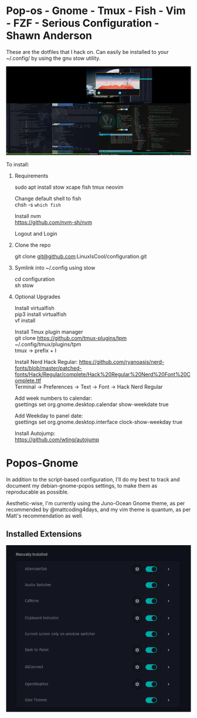 # Pop-os - Gnome - Tmux - Fish - Vim - FZF - Serious Configuration - Shawn Anderson
These are the dotfiles that I hack on. Can easily be installed to your ~/.config/ by using the gnu stow utility.

<div align="center">
  <img src="https://raw.githubusercontent.com/LinuxIsCool/configuration/master/popos-gnome/Screenshot%20from%202020-09-29%2001-56-33.png"/>
</div>

To install:  
1. Requirements
	
	sudo apt install stow xcape fish tmux neovim
	
	Change default shell to fish  
	chsh -s `which fish`
	
	Install nvm  
	https://github.com/nvm-sh/nvm
		
	Logout and Login 
	
2. Clone the repo  

	git clone git@github.com:LinuxIsCool/configuration.git  
	
3. Symlink into ~/.config using stow  

	cd configuration  
	sh stow  
	
4. Optional Upgrades

	Install virtualfish  
	pip3 install virtualfish  
	vf install  
	
	Install Tmux plugin manager  
	git clone https://github.com/tmux-plugins/tpm ~/.config/tmux/plugins/tpm  
	tmux -> prefix + I  
	
	Install Nerd Hack Regular: https://github.com/ryanoasis/nerd-fonts/blob/master/patched-fonts/Hack/Regular/complete/Hack%20Regular%20Nerd%20Font%20Complete.ttf  
	Terminal -> Preferences -> Text -> Font -> Hack Nerd Regular  
	
	Add week numbers to calendar:  
	gsettings set org.gnome.desktop.calendar show-weekdate true
	
	Add Weekday to panel date:  
	gsettings set org.gnome.desktop.interface clock-show-weekday true
	
	Install Autojump:  
	https://github.com/wting/autojump
	
	
# Popos-Gnome
In addition to the script-based configuration, I'll do my best to track and document my debian-gnome-popos settings, to make them as reproducable as possible.

Aesthetic-wise, I'm currently using the Juno-Ocean Gnome theme, as per recommended by @mattcoding4days, and my vim theme is quantum, as per Matt's recommendation as well.

## Installed Extensions
<div align="center">
  <img src="https://raw.githubusercontent.com/LinuxIsCool/configuration/master/popos-gnome/extensions-nov-26-2020.png"/>
</div>
